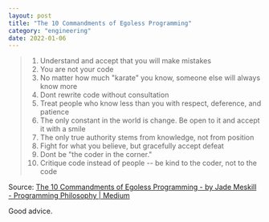 ```yaml
---
layout: post
title: "The 10 Commandments of Egoless Programming"
category: "engineering"
date: 2022-01-06
---
```


> 1. Understand and accept that you will make mistakes
> 2. You are not your code
> 3. No matter how much "karate" you know, someone else will always know more
> 4. Dont rewrite code without consultation
> 5. Treat people who know less than you with respect, deference, and patience
> 6. The only constant in the world is change. Be open to it and accept it with a smile
> 7. The only true authority stems from knowledge, not from position
> 8. Fight for what you believe, but gracefully accept defeat
> 9. Dont be "the coder in the corner."
> 10. Critique code instead of people -- be kind to the coder, not to the code

Source: [The 10 Commandments of Egoless Programming - by Jade Meskill - Programming Philosophy | Medium](https://medium.com/programming-philosophy/the-10-commandments-of-egoless-programming-89d79b9d73eb)

Good advice.
